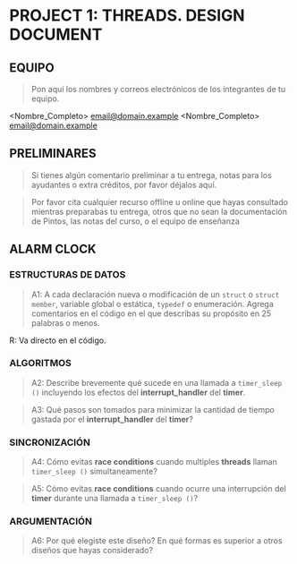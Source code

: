 # PROJECT 1: THREADS. DESIGN DOCUMENT

## EQUIPO
> Pon aquí los nombres y correos electrónicos de los integrantes de tu equipo.

<Nombre_Completo> <email@domain.example>
<Nombre_Completo> <email@domain.example>

##  PRELIMINARES
> Si tienes algún comentario preliminar a tu entrega, notas para los ayudantes
> o extra créditos, por favor déjalos aquí. 

> Por favor cita cualquier recurso offline u online que hayas consultado
> mientras preparabas tu entrega, otros que no sean la documentación de Pintos,
> las notas del curso, o el equipo de enseñanza

## ALARM CLOCK

### ESTRUCTURAS DE DATOS

> A1: A cada declaración nueva o modificación de un `struct` o `struct member`, 
> variable global o estática, `typedef` o enumeración. Agrega comentarios en el
> código en el que describas su propósito en 25 palabras o menos.

R: Va directo en el código.

### ALGORITMOS

> A2: Describe brevemente qué sucede en una llamada a `timer_sleep ()`
> incluyendo los efectos del __interrupt_handler__ del __timer__.

> A3: Qué pasos son tomados para minimizar la cantidad de tiempo gastada
> por el __interrupt_handler__ del __timer__?

### SINCRONIZACIÓN

> A4: Cómo evitas __race conditions__ cuando multiples __threads__ llaman
> `timer_sleep ()` simultaneamente?

> A5: Cómo evitas __race conditions__ cuando ocurre una interrupción del __timer__
> durante una llamada a `timer_sleep ()`?

### ARGUMENTACIÓN

> A6: Por qué elegiste este diseño? En qué formas es superior a otros diseños 
> que hayas considerado?
